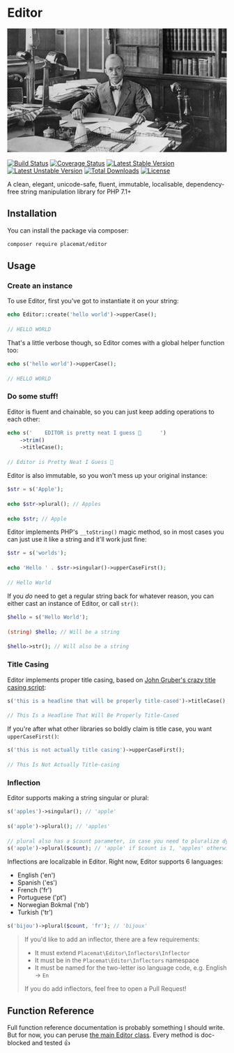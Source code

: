 # Editor

![Editor](https://github.com/helloplacemat/editor/raw/master/readme-header.jpg)

[![Build Status](https://travis-ci.org/helloplacemat/editor.svg?branch=master)](https://travis-ci.org/helloplacemat/editor)
[![Coverage Status](https://coveralls.io/repos/github/helloplacemat/editor/badge.svg?branch=master)](https://coveralls.io/github/helloplacemat/editor?branch=master)
[![Latest Stable Version](https://poser.pugx.org/placemat/editor/v/stable)](https://packagist.org/packages/placemat/editor)
[![Latest Unstable Version](https://poser.pugx.org/placemat/editor/v/unstable)](https://packagist.org/packages/placemat/editor)
[![Total Downloads](https://poser.pugx.org/placemat/editor/downloads)](https://packagist.org/packages/placemat/editor)
[![License](https://poser.pugx.org/placemat/editor/license)](https://packagist.org/packages/placemat/editor)


A clean, elegant, unicode-safe, fluent, immutable, localisable, dependency-free string manipulation library for PHP 7.1+

## Installation

You can install the package via composer:

``` bash
composer require placemat/editor
```

## Usage

### Create an instance

To use Editor, first you've got to instantiate it on your string:

```php
echo Editor::create('hello world')->upperCase();

// HELLO WORLD
```

That's a little verbose though, so Editor comes with a global helper function too:

```php
echo s('hello world')->upperCase();

// HELLO WORLD
```

### Do some stuff!

Editor is fluent and chainable, so you can just keep adding operations to each other:

```php
echo s('    EDITOR is pretty neat I guess 💩      ')
    ->trim()
    ->titleCase();
    
// Editor is Pretty Neat I Guess 💩
```

Editor is also immutable, so you won't mess up your original instance:

```php
$str = s('Apple');

echo $str->plural(); // Apples

echo $str; // Apple
```

Editor implements PHP's `__toString()` magic method, so in most cases you can just use it like a string and it'll work just fine:

```php
$str = s('worlds');

echo 'Hello ' . $str->singular()->upperCaseFirst();

// Hello World
```

If you *do* need to get a regular string back for whatever reason, you can either cast an instance of Editor, or call `str()`:

```php
$hello = s('Hello World');

(string) $hello; // Will be a string

$hello->str(); // Will also be a string
```

### Title Casing

Editor implements proper title casing, based on [John Gruber's crazy title casing script](https://gist.github.com/gruber/9f9e8650d68b13ce4d78):

```php
s('this is a headline that will be properly title-cased')->titleCase();

// This Is a Headline That Will Be Properly Title-Cased
```

If you're after what other libraries so boldly claim is title case, you want `upperCaseFirst()`:

```php
s('this is not actually title casing')->upperCaseFirst();

// This Is Not Actually Title-casing
```

### Inflection

Editor supports making a string singular or plural:

```php
s('apples')->singular(); // 'apple'

s('apple')->plural(); // 'apples'

// plural also has a $count parameter, in case you need to pluralize dynamically
s('apple')->plural($count); // 'apple' if $count is 1, 'apples' otherwise
```

Inflections are localizable in Editor. Right now, Editor supports 6 languages:

- English ('en')
- Spanish ('es')
- French ('fr')
- Portuguese ('pt')
- Norwegian Bokmal ('nb')
- Turkish ('tr')

```php
s('bijou')->plural($count, 'fr'); // 'bijoux'
```

> If you'd like to add an inflector, there are a few requirements:
>
> - It must extend `Placemat\Editor\Inflectors\Inflector`
> - It must be in the `Placemat\Editor\Inflectors` namespace
> - It must be named for the two-letter iso language code, e.g. English -> `En`
>
> If you do add inflectors, feel free to open a Pull Request!

## Function Reference

Full function reference documentation is probably something I should write. But for now, you can peruse [the main Editor class](/src/Editor.php). Every method is doc-blocked and tested 👍

